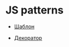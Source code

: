# JS patterns

* [Шаблон](http://dnzl.ru/view_post.php?id=363)

* [Декоратор](http://dnzl.ru/view_post.php?id=394)
